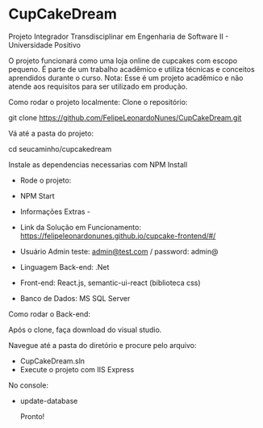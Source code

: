 # CupCakeDream
Projeto Integrador Transdisciplinar em Engenharia de Software II - Universidade Positivo

O projeto funcionará como uma loja online de cupcakes com escopo pequeno. É parte de um trabalho acadêmico e utiliza técnicas e conceitos aprendidos durante o curso. 
Nota: Esse é um projeto acadêmico e não atende aos requisitos para ser utilizado em produção.

Como rodar o projeto localmente:
Clone o repositório:

git clone https://github.com/FelipeLeonardoNunes/CupCakeDream.git

Vá até a pasta do projeto:

cd seucaminho/cupcakedream

Instale as dependencias necessarias com NPM Install

- Rode o projeto:
- NPM Start
 
 - Informações Extras -

- Link da Solução em Funcionamento: https://felipeleonardonunes.github.io/cupcake-frontend/#/
- Usuário Admin teste: admin@test.com / password: admin@
- Linguagem Back-end: .Net
- Front-end: React.js, semantic-ui-react (biblioteca css)
- Banco de Dados: MS SQL Server

Como rodar o Back-end:

Após o clone, faça download do visual studio.

Navegue até a pasta do diretório e procure pelo arquivo:
- CupCakeDream.sln
- Execute o projeto com IIS Express

No console: 
- update-database

  Pronto!
